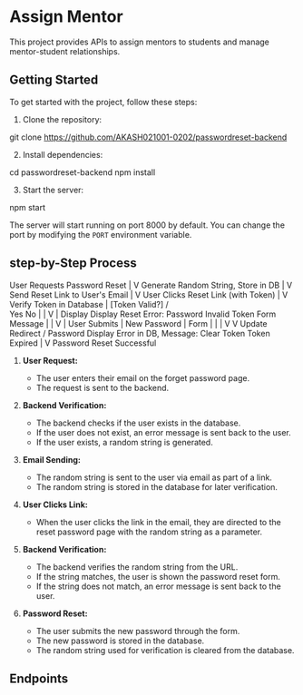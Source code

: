 ﻿# Assign Mentor

This project provides APIs to assign mentors to students and manage mentor-student relationships.

## Getting Started

To get started with the project, follow these steps:



1. Clone the repository:


git clone https://github.com/AKASH021001-0202/passwordreset-backend


2. Install dependencies:

cd passwordreset-backend
npm install



3. Start the server:

npm start

The server will start running on port 8000 by default. You can change the port by modifying the `PORT` environment variable.


## step-by-Step Process
User Requests Password Reset
       |
       V
Generate Random String, Store in DB
       |
       V
Send Reset Link to User's Email
       |
       V
User Clicks Reset Link (with Token)
       |
       V
Verify Token in Database
       |
  [Token Valid?]
  /           \
Yes            No
 |             |
 V             |
Display       Display
Reset         Error:
Password      Invalid Token
Form          Message
 |             |
 V             |
User Submits   |
New Password  |
Form           |
 |             |
 V             V
Update         Redirect /
Password       Display Error
in DB,        Message:
Clear Token    Token Expired
       |
       V
Password Reset Successful


1. **User Request:**
   - The user enters their email on the forget password page.
   - The request is sent to the backend.

2. **Backend Verification:**
   - The backend checks if the user exists in the database.
   - If the user does not exist, an error message is sent back to the user.
   - If the user exists, a random string is generated.

3. **Email Sending:**
   - The random string is sent to the user via email as part of a link.
   - The random string is stored in the database for later verification.

4. **User Clicks Link:**
   - When the user clicks the link in the email, they are directed to the reset password page with the random string as a parameter.

5. **Backend Verification:**
   - The backend verifies the random string from the URL.
   - If the string matches, the user is shown the password reset form.
   - If the string does not match, an error message is sent back to the user.

6. **Password Reset:**
   - The user submits the new password through the form.
   - The new password is stored in the database.
   - The random string used for verification is cleared from the database.

## Endpoints
